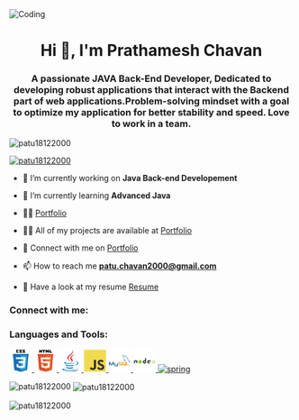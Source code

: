 <img alt="Coding" width="1200px" height="301px" src="https://tse3.mm.bing.net/th?id=OIP.8lYmtyFVLAsQ0VbWZRKnRwHaEK&pid=Api&P=0"/>
<h1 align="center">Hi 👋, I'm Prathamesh Chavan</h1>
<h3 align="center">A passionate JAVA Back-End Developer, Dedicated to developing robust applications that interact with the Backend part of web applications.Problem-solving mindset with a goal to optimize my application for better stability and speed. Love to work in a team.</h3>
<p align="left"> <img src="https://komarev.com/ghpvc/?username=patu18122000&label=Profile%20views&color=0e75b6&style=flat" alt="patu18122000" /> </p>


<p align="left"> <a href="https://github.com/ryo-ma/github-profile-trophy"><img src="https://github-profile-trophy.vercel.app/?username=patu18122000" alt="patu18122000" /></a> </p>

- 🔭 I’m currently working on **Java Back-end Developement**

- 🌱 I’m currently learning **Advanced Java**

- 👨‍💻 [Portfolio](https://psudhansu.github.io/)
- 👨‍💻 All of my projects are available at <a href="https://patu18122000.github.io/">Portfolio<a/>

- 📝 Connect with me on <a href="https://www.linkedin.com/in/prathamesh-chavan-48871b167/">Portfolio<a/>

- 📫 How to reach me **patu.chavan2000@gmail.com**

- 📄 Have a look at my resume <a href="https://drive.google.com/file/d/1DrEJJbzmkqSN8v8rnkaoG3EkAKpD8B_k/view?usp=share_link">Resume<a/>

<h3 align="left">Connect with me:</h3>
<p align="left">
</p>

<h3 align="left">Languages and Tools:</h3>
<p align="left"> <a href="https://www.w3schools.com/css/" target="_blank" rel="noreferrer"> <img src="https://raw.githubusercontent.com/devicons/devicon/master/icons/css3/css3-original-wordmark.svg" alt="css3" width="40" height="40"/> </a> <a href="https://www.w3.org/html/" target="_blank" rel="noreferrer"> <img src="https://raw.githubusercontent.com/devicons/devicon/master/icons/html5/html5-original-wordmark.svg" alt="html5" width="40" height="40"/> </a> <a href="https://www.java.com" target="_blank" rel="noreferrer"> <img src="https://raw.githubusercontent.com/devicons/devicon/master/icons/java/java-original.svg" alt="java" width="40" height="40"/> </a> <a href="https://developer.mozilla.org/en-US/docs/Web/JavaScript" target="_blank" rel="noreferrer"> <img src="https://raw.githubusercontent.com/devicons/devicon/master/icons/javascript/javascript-original.svg" alt="javascript" width="40" height="40"/> </a> <a href="https://www.mysql.com/" target="_blank" rel="noreferrer"> <img src="https://raw.githubusercontent.com/devicons/devicon/master/icons/mysql/mysql-original-wordmark.svg" alt="mysql" width="40" height="40"/> </a> <a href="https://nodejs.org" target="_blank" rel="noreferrer"> <img src="https://raw.githubusercontent.com/devicons/devicon/master/icons/nodejs/nodejs-original-wordmark.svg" alt="nodejs" width="40" height="40"/> </a> <a href="https://spring.io/" target="_blank" rel="noreferrer"> <img src="https://www.vectorlogo.zone/logos/springio/springio-icon.svg" alt="spring" width="40" height="40"/> </a> </p>

<p><img align="left" src="https://github-readme-stats.vercel.app/api/top-langs?username=patu18122000&show_icons=true&locale=en&layout=compact" alt="patu18122000" /></p>

<p>&nbsp;<img align="center" src="https://github-readme-stats.vercel.app/api?username=patu18122000&show_icons=true&locale=en" alt="patu18122000" /></p>

<p><img align="center" src="https://github-readme-streak-stats.herokuapp.com/?user=patu18122000&" alt="patu18122000" /></p>
